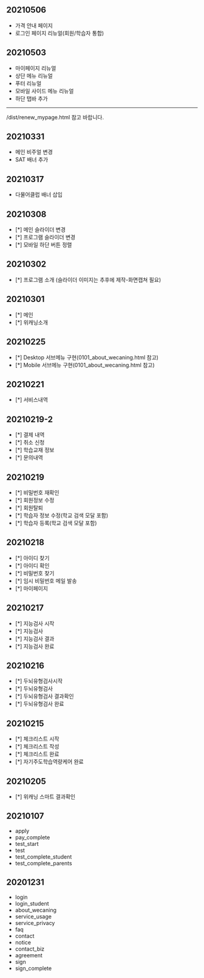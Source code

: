 ## 20210506
  - 가격 안내 페이지
  - 로그인 페이지 리뉴얼(회원/학습자 통합)

## 20210503
  - 마이페이지 리뉴얼
  - 상단 메뉴 리뉴얼
  - 푸터 리뉴얼
  - 모바일 사이드 메뉴 리뉴얼
  - 하단 탭바 추가
  ---
  /dist/renew_mypage.html 참고 바랍니다.

## 20210331
  - 메인 비주얼 변경
  - SAT 배너 추가

## 20210317
  - 다물어클럽 배너 삽입

## 20210308
  - [*] 메인 슬라이더 변경
  - [*] 프로그램 슬라이더 변경
  - [*] 모바일 하단 버튼 정렬

## 20210302
  - [*] 프로그램 소개 (슬라이더 이미지는 추후에 제작-화면캡쳐 필요)

## 20210301
  - [*] 메인
  - [*] 위캐닝소개

## 20210225
  - [*] Desktop 서브메뉴 구현(0101_about_wecaning.html 참고)
  - [*] Mobile 서브메뉴 구현(0101_about_wecaning.html 참고)

## 20210221
  - [*] 서비스내역

## 20210219-2
  - [*] 결제 내역
  - [*] 취소 신청
  - [*] 학습교재 정보
  - [*] 문의내역

## 20210219
  - [*] 비밀번호 재확인
  - [*] 회원정보 수정
  - [*] 회원탈퇴
  - [*] 학습자 정보 수정(학교 검색 모달 포함)
  - [*] 학습자 등록(학교 검색 모달 포함)

## 20210218
  - [*] 아이디 찾기
  - [*] 아이디 확인
  - [*] 비밀번호 찾기
  - [*] 임시 비밀번호 메일 발송
  - [*] 마이페이지

## 20210217
  - [*] 지능검사 시작
  - [*] 지능검사
  - [*] 지능검사 결과
  - [*] 지능검사 완료

## 20210216
  - [*] 두뇌유형검사시작
  - [*] 두뇌유형검사
  - [*] 두뇌유형검사 결과확인
  - [*] 두뇌유형검사 완료

## 20210215
  - [*] 체크리스트 시작
  - [*] 체크리스트 작성
  - [*] 체크리스트 완료
  - [*] 자기주도학습역량케어 완료

## 20210205
  - [*] 위캐닝 스마트 결과확인

## 20210107
  - apply
  - pay_complete
  - test_start
  - test
  - test_complete_student
  - test_complete_parents

## 20201231
  - login
  - login_student
  - about_wecaning
  - service_usage
  - service_privacy
  - faq
  - contact
  - notice
  - contact_biz
  - agreement
  - sign
  - sign_complete